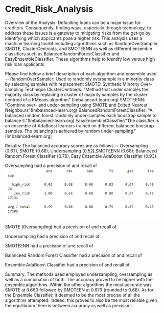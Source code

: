 # Credit_Risk_Analysis
Overview of the Analysis:
Defaulting loans can be a major issue for creditors. Consequently, finding ways, especially through technology, to address these issues is a gateway to mitigating risks from the get-go by identifying which applicants pose a higher risk. This analysis uses a machine learning toolkit including algorithims such as RandomOverSampler, SMOTE, ClusterCentroids, and SMOTEENN as well as different ensemble classifiers such as BalancedRandomForestClassifier and EasyEnsembleClassifier. These algorithms help to identify low versus high risk loan applicants. 

Please find below a brief description of each algorithm and ensemble used --
RandomOverSampler: Used to randomly oversample in a minority class by selecting samples with replacement
SMOTE: Synthetic Minority Over-sampling Technique
ClusterCentroids: "Method that under samples the majority class by replacing a cluster of majority samples by the cluster centroid of a KMeans algorithm" (Imbalanced-learn.org)
SMOTEENN: "Combine over- and under-sampling using SMOTE and Edited Nearest Neighbours"(Imbalanced-learn.org)
BalancedRandomForestClassifier: "A balanced random forest randomly under-samples each boostrap sample to balance it."(Imbalanced-learn.org)
EasyEnsembleClassifier:"The classifier is an ensemble of AdaBoost learners trained on different balanced boostrap samples. The balancing is achieved by random under-sampling."(Imbalanced-learn.org)


Results:
The balanced accuracy scores are as follows -- Oversampling (0.67), SMOTE (0.68), Undersampling (0.52),SMOTEENN (0.68), Balanceed Random Forest Classifier (0.79), Easy Ensemble AdaBoost Classifier (0.93).

Oversampling had a precision of and recall of 
![Oversampling](https://github.com/BBright07/Credit_Risk_Analysis/blob/main/Images/Oversampling.PNG)

SMOTE (Oversampling) had a precision of and recall of 

Undersampling had a precision of and recall of 

SMOTEENN had a precision of and recall of 

Balanceed Random Forest Classifier had a precision of and recall of 

Ensemble AdaBoost Classifier had a precision of and recall of 

Summary:
 The methods used employed undersampling, oversampling as well as a combination of both. The accuracy proved to be higher with the ensemble algorithms. Within the other algorithms the most accurate was SMOTE at 0.683 followed by SMOTEEN at 0.679 (rounded to 0.68). As for the Ensemble Classifier, it deemed to be the most precise of all the algorithms attempted. Indeed, this proves to also be the most reliable given the equilibrium there is between accuracy as well as precision. 
